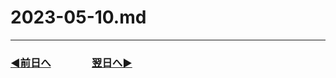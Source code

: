 # 2023-05-10.md

---
### [◀️前日へ](https://github.com/yuasys/chatty-journal/blob/main/2023/05/2023-05-09.md)&emsp;&emsp;&emsp;&emsp;[翌日へ▶️](https://github.com/yuasys/chatty-journal/blob/main/2023/05/2023-05-11.md)


